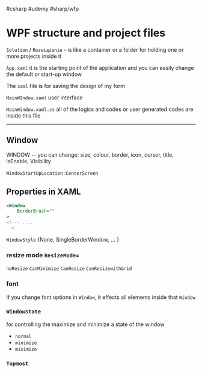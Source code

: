 #csharp  #udemy  #sharp/wfp


# WPF structure and project files
`Solution` / `Rozwiązanie` - is like a container or a folder for holding one or more projects inside it

`App.xaml` it is the starting point of the application and you can easily change the default or start-up window

The `xaml` file is for saving the design of my form 

`MainWIndow.xaml` user interface

`MainWindow.xaml.cs` all of the logics and codes or user generated codes are inside this file

--------
## Window
WINDOW -- you can change: size, colour, border, icon, cursor, title, isEnable, Visibility

`WindowStartUpLocation` :`CenterScreen`

## Properties in XAML
```xml
<Window 
	BorderBrush=""
> 
<!--- ....
-->

```

`WindowStyle` {None,  SingleBorderWindow, ... }

### resize mode `ResizeMode=`
`noResize`
`CanMinimize`
`CanResize`
`CanResizewithGrid`

### font
If you change font options in `Window`, it effects all elements inside that `Window`


### `WindowState`
for controlling the maximize and minimize a state of  the window
- `normal`
- `minimize`
- `miximize`

### `Topmost`























